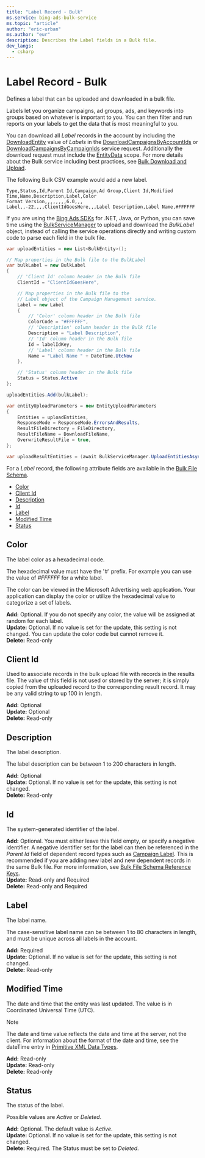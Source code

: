```yaml
---
title: "Label Record - Bulk"
ms.service: bing-ads-bulk-service
ms.topic: "article"
author: "eric-urban"
ms.author: "eur"
description: Describes the Label fields in a Bulk file.
dev_langs:
  - csharp
---
```

# Label Record - Bulk
Defines a label that can be uploaded and downloaded in a bulk file.

Labels let you organize campaigns, ad groups, ads, and keywords into groups based on whatever is important to you. You can then filter and run reports on your labels to get the data that is most meaningful to you.

You can download all *Label* records in the account by including the [DownloadEntity](downloadentity.md) value of *Labels* in the [DownloadCampaignsByAccountIds](downloadcampaignsbyaccountids.md) or [DownloadCampaignsByCampaignIds](downloadcampaignsbycampaignids.md) service request. Additionally the download request must include the [EntityData](datascope.md#entitydata) scope. For more details about the Bulk service including best practices, see [Bulk Download and Upload](../guides/bulk-download-upload.md).

The following Bulk CSV example would add a new label. 

```csv
Type,Status,Id,Parent Id,Campaign,Ad Group,Client Id,Modified Time,Name,Description,Label,Color
Format Version,,,,,,,,6.0,,,
Label,,-22,,,,ClientIdGoesHere,,,Label Description,Label Name,#FFFFFF
```

If you are using the [Bing Ads SDKs](../guides/client-libraries.md) for .NET, Java, or Python, you can save time using the [BulkServiceManager](../guides/sdk-bulk-service-manager.md) to upload and download the *BulkLabel* object, instead of calling the service operations directly and writing custom code to parse each field in the bulk file. 

```csharp
var uploadEntities = new List<BulkEntity>();

// Map properties in the Bulk file to the BulkLabel
var bulkLabel = new BulkLabel
{
    // 'Client Id' column header in the Bulk file
    ClientId = "ClientIdGoesHere",

    // Map properties in the Bulk file to the 
    // Label object of the Campaign Management service.
    Label = new Label
    {
        // 'Color' column header in the Bulk file
        ColorCode = "#FFFFFF",
        // 'Description' column header in the Bulk file
        Description = "Label Description",
        // 'Id' column header in the Bulk file
        Id = labelIdKey,
        // 'Label' column header in the Bulk file
        Name = "Label Name " + DateTime.UtcNow
    },

    // 'Status' column header in the Bulk file
    Status = Status.Active
};

uploadEntities.Add(bulkLabel);

var entityUploadParameters = new EntityUploadParameters
{
    Entities = uploadEntities,
    ResponseMode = ResponseMode.ErrorsAndResults,
    ResultFileDirectory = FileDirectory,
    ResultFileName = DownloadFileName,
    OverwriteResultFile = true,
};

var uploadResultEntities = (await BulkServiceManager.UploadEntitiesAsync(entityUploadParameters)).ToList();
```

For a *Label* record, the following attribute fields are available in the [Bulk File Schema](bulk-file-schema.md). 

- [Color](#color)
- [Client Id](#clientid)
- [Description](#description)
- [Id](#id)
- [Label](#label)
- [Modified Time](#modifiedtime)
- [Status](#status)

## <a name="color"></a>Color
The label color as a hexadecimal code.

The hexadecimal value must have the '#' prefix. For example you can use the value of *#FFFFFF* for a white label.

The color can be viewed in the Microsoft Advertising web application. Your application can display the color or utilize the hexadecimal value to categorize a set of labels.

**Add:** Optional. If you do not specify any color, the value will be assigned at random for each label.  
**Update:** Optional. If no value is set for the update, this setting is not changed. You can update the color code but cannot remove it.   
**Delete:** Read-only  

## <a name="clientid"></a>Client Id
Used to associate records in the bulk upload file with records in the results file. The value of this field is not used or stored by the server; it is simply copied from the uploaded record to the corresponding result record. It may be any valid string to up 100 in length.

**Add:** Optional  
**Update:** Optional    
**Delete:** Read-only  

## <a name="description"></a>Description
The label description.

The label description can be between 1 to 200 characters in length.

**Add:** Optional  
**Update:** Optional. If no value is set for the update, this setting is not changed.    
**Delete:** Read-only  

## <a name="id"></a>Id
The system-generated identifier of the label.

**Add:** Optional. You must either leave this field empty, or specify a negative identifier. A negative identifier set for the label can then be referenced in the *Parent Id* field of dependent record types such as [Campaign Label](campaign-label.md). This is recommended if you are adding new label and new dependent records in the same Bulk file. For more information, see [Bulk File Schema Reference Keys](../bulk-service/bulk-file-schema.md#referencekeys).  
**Update:** Read-only and Required  
**Delete:** Read-only and Required  

## <a name="label"></a>Label
The label name.

The case-sensitive label name can be between 1 to 80 characters in length, and must be unique across all labels in the account.

**Add:** Required  
**Update:** Optional. If no value is set for the update, this setting is not changed.    
**Delete:** Read-only  

## <a name="modifiedtime"></a>Modified Time
The date and time that the entity was last updated. The value is in Coordinated Universal Time (UTC).

> [!NOTE]
> The date and time value reflects the date and time at the server, not the client. For information about the format of the date and time, see the dateTime entry in [Primitive XML Data Types](https://go.microsoft.com/fwlink/?linkid=859198).

**Add:** Read-only  
**Update:** Read-only  
**Delete:** Read-only  

## <a name="status"></a>Status
The status of the label.

Possible values are *Active* or *Deleted*. 

**Add:** Optional. The default value is *Active*.  
**Update:** Optional. If no value is set for the update, this setting is not changed.    
**Delete:** Required. The Status must be set to *Deleted*.

